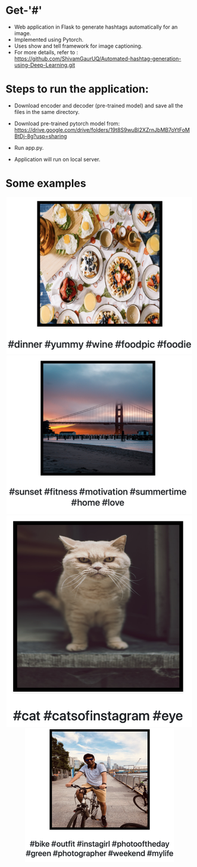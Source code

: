 # Get-'#'

- Web application in Flask to generate hashtags automatically for an image.
- Implemented using Pytorch.
- Uses show and tell framework for image captioning.
- For more details, refer to : https://github.com/ShivamGaurUQ/Automated-hashtag-generation-using-Deep-Learning.git

# Steps to run the application:
- Download encoder and decoder (pre-trained model) and save all the files in the same directory.
- Download pre-trained pytorch model from: https://drive.google.com/drive/folders/19t8S9wuBl2XZrnJbMB7oYtFoMBtDj-8g?usp=sharing

- Run app.py.
- Application will run on local server.

# Some examples
<p align="center"
<img src="images/img6.png" width="500"> 
<img src="images/img3.png" width="500"> 
<img src="images/img5.png" width="500"> 
<img src="images/img2.png" width="500"> 
<img src="images/img4.png" width="400">

</p>




